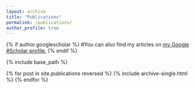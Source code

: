 ```yaml
---
layout: archive
title: "Publications"
permalink: /publications/
author_profile: true
---
```


{% if author.googlescholar %}
  #You can also find my articles on <u><a href="{{author.googlescholar}}">my Google #Scholar profile</a>.</u>
{% endif %}

{% include base_path %}

{% for post in site.publications reversed %}
  {% include archive-single.html %}
{% endfor %}
